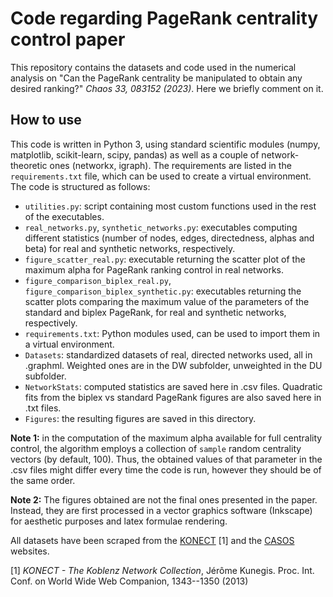 # Code regarding PageRank centrality control paper

This repository contains the datasets and code used in the numerical analysis on "Can the PageRank centrality be manipulated to obtain any desired ranking?" _Chaos 33, 083152 (2023)_. Here we briefly comment on it.

## How to use

This code is written in Python 3, using standard scientific modules (numpy, matplotlib, scikit-learn, scipy, pandas) as well as a couple of network-theoretic ones (networkx, igraph). The requirements are listed in the `requirements.txt` file, which can be used to create a virtual environment. The code is structured as follows:

- `utilities.py`: script containing most custom functions used in the rest of the executables.
- `real_networks.py`, `synthetic_networks.py`: executables computing different statistics (number of nodes, edges, directedness, alphas and beta) for real and synthetic networks, respectively.
- `figure_scatter_real.py`: executable returning the scatter plot of the maximum alpha for PageRank ranking control in real networks.
- `figure_comparison_biplex_real.py`, `figure_comparison_biplex_synthetic.py`: executables returning the scatter plots comparing the maximum value of the parameters of the standard and biplex PageRank, for real and synthetic networks, respectively.
- `requirements.txt`: Python modules used, can be used to import them in a virtual environment.
- `Datasets`: standardized datasets of real, directed networks used, all in .graphml. Weighted ones are in the DW subfolder, unweighted in the DU subfolder.
- `NetworkStats`: computed statistics are saved here in .csv files. Quadratic fits from the biplex vs standard PageRank figures are also saved here in .txt files.
- `Figures`: the resulting figures are saved in this directory.


**Note 1:** in the computation of the maximum alpha available for full centrality control, the algorithm employs a collection of `sample` random centrality vectors (by default, 100). Thus, the obtained values of that parameter in the .csv files might differ every time the code is run, however they should be of the same order.

**Note 2:** The figures obtained are not the final ones presented in the paper. Instead, they are first processed in a vector graphics software (Inkscape) for aesthetic purposes and latex formulae rendering.


All datasets have been scraped from the [KONECT](http://konect.cc/) [1] and the [CASOS](http://www.casos.cs.cmu.edu/) websites.

[1] *KONECT - The Koblenz Network Collection*, Jérôme Kunegis. Proc. Int. Conf. on World Wide Web Companion, 1343--1350 (2013)
